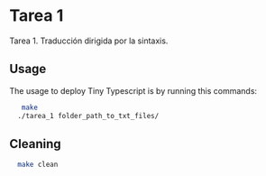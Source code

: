 # Tarea 1
Tarea 1. Traducción dirigida por la sintaxis.

## Usage

The usage to deploy Tiny Typescript is by running this commands:

```bash
   make
  ./tarea_1 folder_path_to_txt_files/
```

## Cleaning

```bash
  make clean
```
